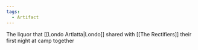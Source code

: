 ```yaml
---
tags:
  - Artifact
---
```

The liquor that [[Londo Artlatta|Londo]] shared with [[The Rectifiers]] their first night at camp together